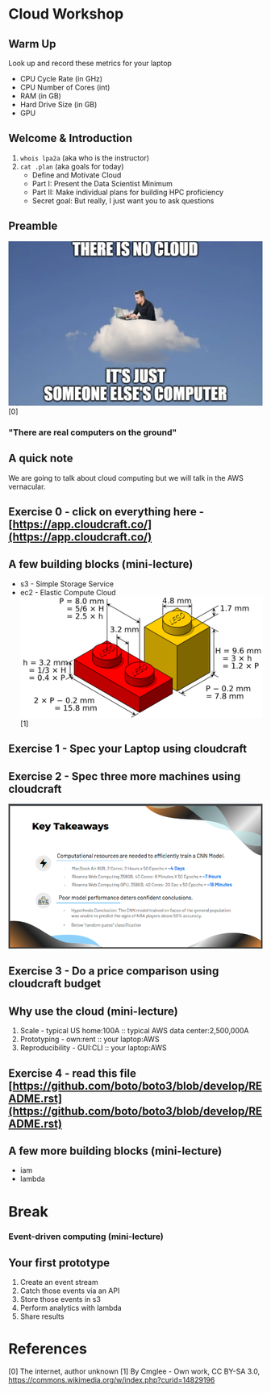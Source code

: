 # Cloud Workshop

## Warm Up
Look up and record these metrics for your laptop
* CPU Cycle Rate (in GHz)
* CPU Number of Cores (int)
* RAM (in GB)
* Hard Drive Size (in GB)
* GPU

## Welcome & Introduction
1. `whois lpa2a` (aka who is the instructor)
2. `cat .plan` (aka goals for today)
    * Define and Motivate Cloud
    * Part I: Present the Data Scientist Minimum
    * Part II: Make individual plans for building HPC proficiency
    * Secret goal: But really, I just want you to ask questions

## Preamble
![](aws-preamble.png)[0]
### "There are real computers on the ground"

## A quick note
We are going to talk about cloud computing but we will talk in the AWS vernacular.

## Exercise 0 - click on everything here - [https://app.cloudcraft.co/](https://app.cloudcraft.co/)

## A few building blocks (mini-lecture)
* s3 - Simple Storage Service
* ec2 - Elastic Compute Cloud
![](lego-brick.png)[1]

## Exercise 1 - Spec your Laptop using cloudcraft

## Exercise 2 - Spec three more machines using cloudcraft
![](2022-09-30-schuster-catherine.png)

## Exercise 3 - Do a price comparison using cloudcraft budget

## Why use the cloud (mini-lecture)
1. Scale - typical US home:100A :: typical AWS data center:2,500,000A
2. Prototyping - own:rent :: your laptop:AWS
3. Reproducibility - GUI:CLI :: your laptop:AWS

## Exercise 4 -  read this file [https://github.com/boto/boto3/blob/develop/README.rst](https://github.com/boto/boto3/blob/develop/README.rst)

## A few more building blocks (mini-lecture)
* iam
* lambda

# Break

### Event-driven computing (mini-lecture)

## Your first prototype
1. Create an event stream
2. Catch those events via an API
3. Store those events in s3
4. Perform analytics with lambda
5. Share results

# References
[0] The internet, author unknown
[1] By Cmglee - Own work, CC BY-SA 3.0, https://commons.wikimedia.org/w/index.php?curid=14829196

